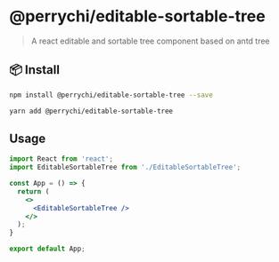 # @perrychi/editable-sortable-tree
>A react editable and sortable tree component based on antd tree

## 📦 Install

```bash
npm install @perrychi/editable-sortable-tree --save
```

```bash
yarn add @perrychi/editable-sortable-tree
```
## Usage

```jsx
import React from 'react';
import EditableSortableTree from './EditableSortableTree';

const App = () => {
  return (
    <>
      <EditableSortableTree />
    </>
  );
}

export default App;
```
